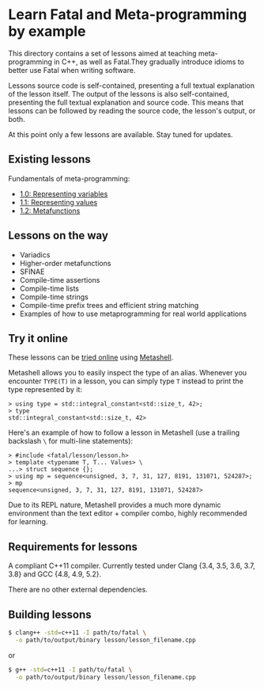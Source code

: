 # Learn Fatal and Meta-programming by example
This directory contains a set of lessons aimed at teaching meta-programming in C++, as well as Fatal.They gradually introduce idioms to better use Fatal when writing software.

Lessons source code is self-contained, presenting a full textual explanation of the lesson itself. The output of the lessons is also self-contained, presenting the full textual explanation and source code. This means that lessons can be followed by reading the source code, the lesson's output, or both.

At this point only a few lessons are available. Stay tuned for updates.


## Existing lessons
Fundamentals of meta-programming:

- [1.0: Representing variables](1.0-variables.cpp)
- [1.1: Representing values](1.1-values.cpp)
- [1.2: Metafunctions](1.2-metafunctions.cpp)


## Lessons on the way
- Variadics
- Higher-order metafunctions
- SFINAE
- Compile-time assertions
- Compile-time lists
- Compile-time strings
- Compile-time prefix trees and efficient string matching
- Examples of how to use metaprogramming for real world applications


## Try it online
These lessons can be [tried online](http://abel.web.elte.hu/shell/metashell) using [Metashell](https://github.com/sabel83/metashell).

Metashell allows you to easily inspect the type of an alias. Whenever you encounter `TYPE(T)` in a lesson, you can simply type `T` instead to print the type represented by it:

```
> using type = std::integral_constant<std::size_t, 42>;
> type
std::integral_constant<std::size_t, 42>
```

Here's an example of how to follow a lesson in Metashell (use a trailing backslash `\` for multi-line statements):

```
> #include <fatal/lesson/lesson.h>
> template <typename T, T... Values> \
...> struct sequence {};
> using mp = sequence<unsigned, 3, 7, 31, 127, 8191, 131071, 524287>;
> mp
sequence<unsigned, 3, 7, 31, 127, 8191, 131071, 524287>
```

Due to its REPL nature, Metashell provides a much more dynamic environment than the text editor + compiler combo, highly recommended for learning.


## Requirements for lessons
A compliant C++11 compiler. Currently tested under Clang {3.4, 3.5, 3.6, 3.7, 3.8} and GCC {4.8, 4.9, 5.2}.

There are no other external dependencies.


## Building lessons
```sh
$ clang++ -std=c++11 -I path/to/fatal \
  -o path/to/output/binary lesson/lesson_filename.cpp
```
or
```sh
$ g++ -std=c++11 -I path/to/fatal \
  -o path/to/output/binary lesson/lesson_filename.cpp
```
